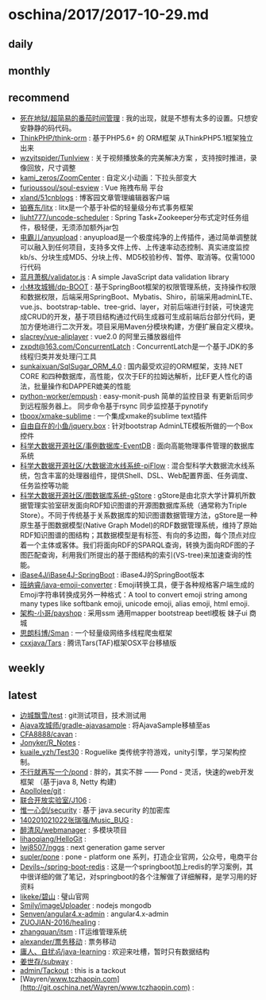 # oschina/2017/2017-10-29.md



## daily



## monthly



## recommend

- [死在地狱/超简易的番茄时间管理](http://git.oschina.net/die_in_hell/ChaoJianYiDeFanQieShiJianGuanLi) : 我的出现，就是不想有太多的设置。只想安安静静的码代码。
- [ThinkPHP/think-orm](http://git.oschina.net/liu21st/think-orm) : 基于PHP5.6+ 的 ORM框架 从ThinkPHP5.1框架独立出来
- [wzyitspider/Tunlview](http://git.oschina.net/wzy901213145499/Tunlview) : 关于视频播放条的完美解决方案 ，支持按时推进，录像回放，尺寸调整
- [kami_zeros/ZoomCenter](http://git.oschina.net/kami_zeros/ZoomCenter) : 自定义小动画：下拉头部变大
- [furioussoul/soul-esview](http://git.oschina.net/65465498/soul-esview) : Vue 拖拽布局 平台
- [xland/51cnblogs](http://git.oschina.net/xland/cnblogs) : 博客园文章管理编辑器客户端
- [铂赛东/litx](http://git.oschina.net/bryan31/litx) : litx是一个基于补偿的轻量级分布式事务框架
- [liuht777/uncode-scheduler](http://git.oschina.net/Hyman_Liu/uncode-scheduler) : Spring Task+Zookeeper分布式定时任务组件，极轻便，无须添加额外jar包
- [电霸儿/anyupload](http://git.oschina.net/dianbaer/anyupload) : anyupload是一个极度纯净的上传插件，通过简单调整就可以融入到任何项目，支持多文件上传、上传速率动态控制、真实进度监控kb/s、分块生成MD5、分块上传、MD5校验秒传、暂停、取消等。仅需1000行代码
- [蓝月萧枫/validator.js](http://git.oschina.net/lanyue/validator.js) : A simple JavaScript data validation library
- [小林攻城狮/dp-BOOT](http://git.oschina.net/zhocuhenglin/dp-BOOT) : 基于SpringBoot框架的权限管理系统，支持操作权限和数据权限，后端采用SpringBoot、Mybatis、Shiro，前端采用adminLTE、vue.js、bootstrap-table、tree-grid、layer，对前后端进行封装，可快速完成CRUD的开发，基于项目结构通过代码生成器可生成前端后台部分代码，更加方便地进行二次开发。项目采用Maven分模块构建，方便扩展自定义模块。
- [slacrey/vue-aliplayer](http://git.oschina.net/slacrey/vue-aliplayer) : vue2.0 的阿里云播放器组件
- [zxpdt@163.com/ConcurrentLatch](http://git.oschina.net/zxporz/ConcurrentLatch) : ConcurrentLatch是一个基于JDK的多线程归类并发处理闩工具
- [sunkaixuan/SqlSugar_ORM_4.0](http://git.oschina.net/sunkaixuan/sqlsugar_orm_4-0) : 国内最受欢迎的ORM框架，支持.NET CORE 和四种数据库，高性能，仅次于EF的拉姆达解析，比EF更人性化的语法，批量操作和DAPPER媲美的性能
- [python-worker/empush](http://git.oschina.net/tensorflow/empush) : easy-monit-push 简单的监控目录 有更新后同步到远程服务器上。 同步命令基于rsync 同步监控基于pynotify
- [tboox/xmake-sublime](http://git.oschina.net/tboox/xmake-sublime) : 一个集成xmake的sublime text插件
- [自由自在的小鱼/jquery.box](http://git.oschina.net/hbbcs/jquery.box) : 针对bootstrap AdminLTE模板所做的一个Box控件
- [科学大数据开源社区/事例数据库-EventDB](http://git.oschina.net/opensci/eventdb) : 面向高能物理事件管理的数据库系统
- [科学大数据开源社区/大数据流水线系统-piFlow](http://git.oschina.net/opensci/piflow) : 混合型科学大数据流水线系统，包含丰富的处理器组件，提供Shell、DSL、Web配置界面、任务调度、任务监控等功能
- [科学大数据开源社区/图数据库系统-gStore](http://git.oschina.net/opensci/gStore) : gStore是由北京大学计算机所数据管理实验室研发面向RDF知识图谱的开源图数据库系统（通常称为Triple Store）。不同于传统基于关系数据库的知识图谱数据管理方法，gStore是一种原生基于图数据模型(Native Graph Model)的RDF数据管理系统，维持了原始RDF知识图谱的图结构；其数据模型是有标签、有向的多边图，每个顶点对应着一个主体或客体。我们将面向RDF的SPARQL查询，转换为面向RDF图的子图匹配查询，利用我们所提出的基于图结构的索引(VS-tree)来加速查询的性能。
- [iBase4J/iBase4J-SpringBoot](http://git.oschina.net/iBase4J/iBase4J-SpringBoot) : iBase4J的SpringBoot版本
- [班纳睿/java-emoji-converter](http://git.oschina.net/binary/java-emoji-converter) : Emoji转换工具，便于各种规格客户端生成的Emoji字符串转换成另外一种格式：A tool to convert emoji string among many types like softbank emoji, unicode emoji, alias emoji, html emoji.
- [架构-小哥/payshop](http://git.oschina.net/JiaGou-XiaoGe/payshop) : 采用ssm 通用mapper bootstreap beetl模板 妹子ui 商城
- [思朗科博/Sman](http://git.oschina.net/slkb/Sman) : 一个轻量级网络多线程爬虫框架
- [cxxjava/Tars](http://git.oschina.net/cxxjava/Tars) : 腾讯Tars(TAF)框架OSX平台移植版


## weekly



## latest

- [边城飘雪/test](http://git.oschina.net/procode/test) : git测试项目，技术测试用
- [Ajava攻城师/gradle-ajavasample](http://git.oschina.net/zftlive/gradle-ajavasample) : 将AjavaSample移植至as
- [CFA8888/cavan](http://git.oschina.net/fuangcao/cavan) : 
- [Jonyker/R_Notes](http://git.oschina.net/jerry_os/R_Notes) : 
- [kuaile_yzh/Test30](http://git.oschina.net/kuaile_yzh/Test30) : Roguelike 类传统字符游戏，unity引擎，学习架构控制。
- [不行就再写一个/pond](http://git.oschina.net/edwinyxc/pond) : 胖的，其实不胖 —— Pond - 灵活，快速的web开发框架 （基于java 8, Netty 构建)
- [Apollolee/git](http://git.oschina.net/Apollolee/git) : 
- [联合开放实验室/J106](http://git.oschina.net/ychs168/J106) : 
- [惟一心剑/security](http://git.oschina.net/wanda1416/security) : 基于 java.security 的加密库
- [140201021022张瑞强/Music_BUG](http://git.oschina.net/Zrqconf/Music_BUG) : 
- [醉清风/webmanager](http://git.oschina.net/tfw/webmanager) : 多模块项目
- [lihaoqiang/HelloGit](http://git.oschina.net/lihaoqiang/HelloGit) : 
- [lwj8507/nggs](http://git.oschina.net/lwj8507/nggs) : next generation game server
- [supler/pone](http://git.oschina.net/supler/pone) : pone - platform one 系列，打造企业官网，公众号，电商平台
- [Devils~/spring-boot-redis](http://git.oschina.net/devilscode/spring-boot-redis) : 这是一个springboot加上redis的学习案例，其中很详细的做了笔记，对springboot的各个注解做了详细解释，是学习用的好资料
- [likeke/碧山](http://git.oschina.net/chaoling/BiShan) : 璧山官网
- [Smily/imageUploader](http://git.oschina.net/OhJava/imageUploader) : nodejs mongodb
- [Senven/angular4.x-admin](http://git.oschina.net/L-Exp/angular4.x-admin) : angular4.x-admin
- [ZUOJIAN-2016/healing](http://git.oschina.net/ZUOJIAN-2016/healing) : 
- [zhangquan/itsm](http://git.oschina.net/zhangquan/itsm) : IT运维管理系统
- [alexander/票务移动](http://git.oschina.net/cheenyu/alex_wx) : 票务移动
- [庸人、自扰ॐ/java-learning](http://git.oschina.net/guihuo/java-learning) : 欢迎来吐槽，暂时只有数据结构
- [姜世存/subway](http://git.oschina.net/jiangshicun/subway) : 
- [admin/Tackout](http://git.oschina.net/zw_g/tackout) : this is a tackout
- [Wayren/www.tczhaopin.com](http://git.oschina.net/Wayren/www.tczhaopin.com) : 